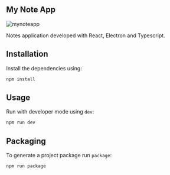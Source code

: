## My Note App
![mynoteapp](https://raw.githubusercontent.com/gustavoharff/my-note-app/master/src/assets/icon.png)

Notes application developed with React, Electron and Typescript.

## Installation
Install the dependencies using:

```bash
npm install
```

## Usage
Run with developer mode using `dev`:

```bash
npm run dev
```

## Packaging
To generate a project package run `package`:

```bash
npm run package
```
